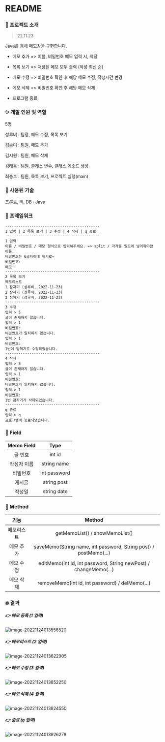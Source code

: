 # README



### 📌 프로젝트 소개

> 22.11.23

Java를 통해 메모장을 구현합니다.

- 메모 추가
  => 이름, 비밀번호 메모 입력 시, 저장

- 목록 보기
  => 저장된 메모 모두 출력 (작성 최신 순)

- 메모 수정
  => 비밀번호 확인 후 해당 메모 수정, 작성시간 변경

- 메모 삭제
  => 비밀번호 확인 후 해당 메모 삭제

- 프로그램 종료

  

### ✨ 개발 인원 및 역할

5명

성루비 : 팀장, 메모 수정, 목록 보기

김송미 : 팀원, 메모 추가

김시원 : 팀원, 메모 삭제

김태웅 : 팀원, 클래스 변수, 클래스 메소드 생성

최승호 : 팀원, 목록 보기, 프로젝트 실행(main)



### 📌 사용된 기술

프론트, 백, DB : Java



### 📌 프레임워크

```
-------------------------------------------
1 입력 | 2 목록 보기 | 3 수정 | 4 삭제 | q 종료
-------------------------------------------
1 입력
이름 / 비밀번호 / 메모 형식으로 입력해주세요. => split / 각각을 필드에 넣어줘야함
이름: 
비밀번호는 6글자이내 뭐시로~
비밀번호: 
메모: 
-------------------------------------------
2 목록 보기
메모리스트
1 잠자기 (성루비, 2022-11-23)
2 잠자기 (성루비, 2022-11-23)
3 잠자기 (성루비, 2022-11-23)
-------------------------------------------
3 수정
입력 > 5
글이 존재하지 않습니다.
입력 > 1
비밀번호: 
비밀번호가 일치하지 않습니다.
입력 > 1
비밀번호: 
1번이 밥먹기로 수정되었습니다.
-------------------------------------------
4 삭제
입력 > 5
글이 존재하지 않습니다.
입력 > 1
비밀번호: 
비밀번호가 일치하지 않습니다.
입력 > 1
비밀번호: 
1번 잠자기가 삭제되었습니다.
-------------------------------------------
q 종료
입력 > q
프로그램이 종료되었습니다.
```



### 📌 Field

| Memo Field  |     Type     |
| :---------: | :----------: |
|   글 번호   |    int id    |
| 작성자 이름 | string name  |
|  비밀번호   | int password |
|   게시글    | string post  |
|   작성일    | string date  |





### 📌 Method

|    기능    |                            Method                            |
| :--------: | :----------------------------------------------------------: |
| 메모리스트 |                getMemoList() / showMemoList()                |
| 메모 추가  | saveMemo(String name, int password, String post) / postMemo(...) |
| 메모 수정  | editMemo(int id, int password, String newPost) / changeMemo(...) |
| 메모 삭제  |       removeMemo(int id, int password) / delMemo(...)        |





### 🔥 결과

#####  👉 메모 등록 (1 입력)

![image-20221124013556520](README.assets/image-20221124013556520.png)



##### 👉 메모리스트 (2 입력)

![image-20221124013622905](README.assets/image-20221124013622905.png)



##### 👉 메모 수정 (3 입력)

![image-20221124013852250](README.assets/image-20221124013852250.png)



##### 👉 메모 삭제 (4 입력)

![image-20221124013824550](README.assets/image-20221124013824550.png)



##### 👉 종료 (q 입력)

![image-20221124013926278](README.assets/image-20221124013926278.png)
